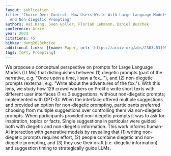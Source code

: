 ```yaml
---
layout: publication
title: 'Choice Over Control: How Users Write With Large Language Models Using Diegetic
  And Non-diegetic Prompting'
authors: Hai Dang, Sven Goller, Florian Lehmann, Daniel Buschek
conference: Arxiv
year: 2023
citations: 45
bibkey: dang2023choice
additional_links: [{name: Paper, url: 'https://arxiv.org/abs/2303.03199'}]
tags: [GPT, Prompting]
---
```

We propose a conceptual perspective on prompts for Large Language Models
(LLMs) that distinguishes between (1) diegetic prompts (part of the narrative,
e.g. "Once upon a time, I saw a fox..."), and (2) non-diegetic prompts
(external, e.g. "Write about the adventures of the fox."). With this lens, we
study how 129 crowd workers on Prolific write short texts with different user
interfaces (1 vs 3 suggestions, with/out non-diegetic prompts; implemented with
GPT-3): When the interface offered multiple suggestions and provided an option
for non-diegetic prompting, participants preferred choosing from multiple
suggestions over controlling them via non-diegetic prompts. When participants
provided non-diegetic prompts it was to ask for inspiration, topics or facts.
Single suggestions in particular were guided both with diegetic and
non-diegetic information. This work informs human-AI interaction with
generative models by revealing that (1) writing non-diegetic prompts requires
effort, (2) people combine diegetic and non-diegetic prompting, and (3) they
use their draft (i.e. diegetic information) and suggestion timing to
strategically guide LLMs.